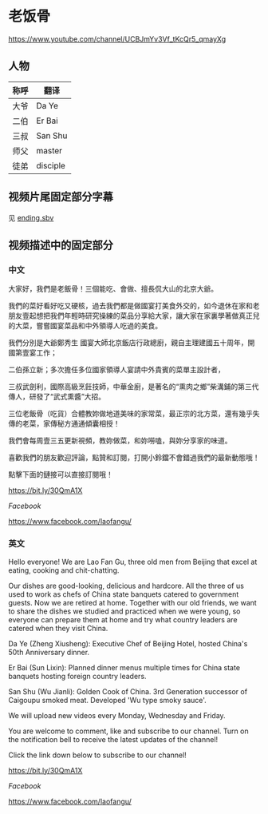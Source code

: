 # 老饭骨

https://www.youtube.com/channel/UCBJmYv3Vf_tKcQr5_qmayXg

## 人物

| 称呼 | 翻译 |
| ---- | ---- |
| 大爷 | Da Ye |
| 二伯 | Er Bai |
| 三叔 | San Shu |
| 师父 | master |
| 徒弟 | disciple |

## 视频片尾固定部分字幕

见 [ending.sbv](ending.sbv)

## 视频描述中的固定部分

### 中文

大家好，我們是老飯骨！三個能吃、會做、擅長侃大山的北京大爺。

我們的菜好看好吃又硬核，過去我們都是做國宴打美食外交的，如今退休在家和老朋友壹起想把我們年輕時研究操練的菜品分享給大家，讓大家在家裏學著做真正兒的大菜，嘗嘗國宴菜品和中外領導人吃過的美食。

我們分別是大爺鄭秀生 國宴大師北京飯店行政總廚，親自主理建國五十周年，開國第壹宴工作；

二伯孫立新；多次擔任多位國家領導人宴請中外貴賓的菜單主設計者，

三叔武劍利，國際高級烹飪技師，中華金廚，是著名的“熏肉之鄉”柴溝鋪的第三代傳人，研發了“武式熏醬”大招。

三位老飯骨（吃貨）合體教妳做地道美味的家常菜，最正宗的北方菜，還有幾乎失傳的老菜，家傳秘方通通傾囊相授！

我們會每周壹三五更新視頻，教妳做菜，和妳嘮嗑，與妳分享家的味道。

喜歡我們的朋友歡迎評論，點贊和訂閱，打開小鈴鐺不會錯過我們的最新動態哦！

點擊下面的鏈接可以直接訂閱哦！

https://bit.ly/30QmA1X

*Facebook*

https://www.facebook.com/laofangu/

### 英文

Hello everyone! We are Lao Fan Gu, three old men from Beijing that excel at eating, cooking and chit-chatting.

Our dishes are good-looking, delicious and hardcore. All the three of us used to work as chefs of China state banquets catered to government guests. Now we are retired at home. Together with our old friends, we want to share the dishes we studied and practiced when we were young, so everyone can prepare them at home and try what country leaders are catered when they visit China.  

Da Ye (Zheng Xiusheng): Executive Chef of Beijing Hotel, hosted China's 50th Anniversary dinner.

Er Bai (Sun Lixin): Planned dinner menus multiple times for China state banquets hosting foreign country leaders.

San Shu (Wu Jianli):  Golden Cook of China. 3rd Generation successor of Caigoupu smoked meat. Developed 'Wu type smoky sauce'. 

We will upload new videos every Monday, Wednesday and Friday. 

You are welcome to comment, like and subscribe to our channel. Turn on the notification bell to receive the latest updates of the channel!

Click the link down below to subscribe to our channel!

https://bit.ly/30QmA1X

*Facebook*

https://www.facebook.com/laofangu/

